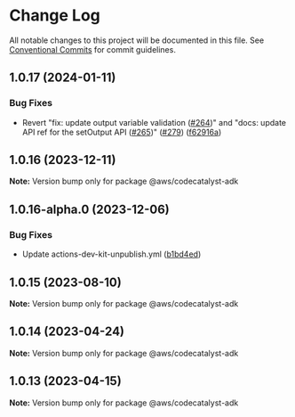 # Change Log

All notable changes to this project will be documented in this file. See [Conventional Commits](https://conventionalcommits.org) for commit
guidelines.

## 1.0.17 (2024-01-11)

### Bug Fixes

- Revert "fix: update output variable validation ([#264](https://github.com/aws/actions-dev-kit/issues/264))" and "docs: update API ref for the
  setOutput API ([#265](https://github.com/aws/actions-dev-kit/issues/265))" ([#279](https://github.com/aws/actions-dev-kit/issues/279))
  ([f62916a](https://github.com/aws/actions-dev-kit/commit/f62916a91c052b910de8406cc15e7ea124675191))

## 1.0.16 (2023-12-11)

**Note:** Version bump only for package @aws/codecatalyst-adk

## 1.0.16-alpha.0 (2023-12-06)

### Bug Fixes

- Update actions-dev-kit-unpublish.yml ([b1bd4ed](https://github.com/aws/actions-dev-kit/commit/b1bd4edcc21939acd2ea79ec3eb1b51af6ccb9fb))

## 1.0.15 (2023-08-10)

**Note:** Version bump only for package @aws/codecatalyst-adk

## 1.0.14 (2023-04-24)

**Note:** Version bump only for package @aws/codecatalyst-adk

## 1.0.13 (2023-04-15)

**Note:** Version bump only for package @aws/codecatalyst-adk
